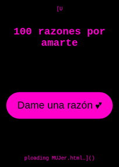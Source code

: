 [U<!DOCTYPE html>
<html lang="es">
<head>
<meta charset="UTF-8" />
<title>100 razones por amarte 💖</title>
<style>
  body {
    background: #000;
    color: #f0c;
    font-family: 'Courier New', monospace;
    text-align: center;
    padding: 300px;
  }
  button {
    padding: 20px 30px;
    font-size: 28px;
    background: #f0c;
    border: none;
    border-radius: 500px;
    color: #000;
    cursor: pointer;
    margin-top: 100px;
  }
  #razon {
    font-size: 50px;
    margin-top: 100px;
  }
</style>
</head>
<body>
  <h1>100 razones por amarte</h1>
  <button onclick="mostrarRazon()">Dame una razón 💕</button>
  <div id="razon"></div>

  <script>
    const razones = [
      "Por tu sonrisa que ilumina mi día.",
      "Porque eres mi paz en medio del caos.",
      "Por cada abrazo que me das.",
      "Porque haces que mi corazón lata más rápido.",
      "Por tu ternura y tu risa contagiosa.",
      "Por apoyarme siempre.",
      "Porque haces que la vida sea mejor.",
      "Por tus ojos que brillan como estrellas.",
      "Porque contigo todo es posible.",
      "Por ser mi mejor amiga y amor."
    ];

    function mostrarRazon() {
      const idx = Math.floor(Math.random() * razones.length);
      document.getElementById("razon").textContent = razones[idx];
    }
  </script>
</body>
</html>ploading MUJer.html…]()
